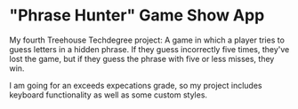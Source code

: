 # "Phrase Hunter" Game Show App
 My fourth Treehouse Techdegree project: A game in which a player tries to guess letters in a hidden phrase. If they guess incorrectly five times, they've lost the game, but if they guess the phrase with five or less misses, they win. 
 
 I am going for an exceeds expecations grade, so my project includes keyboard functionality as well as some custom styles. 